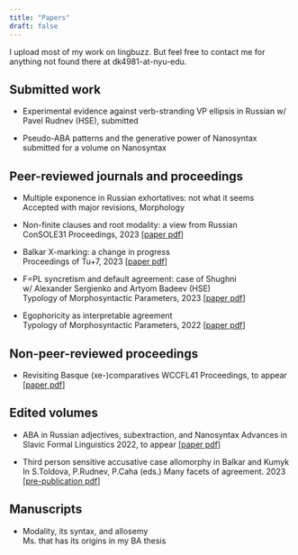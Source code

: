 ```yaml
---
title: "Papers"
draft: false
---
```


I upload most of my work on lingbuzz. But feel free to contact me for anything not found there at dk4981-at-nyu-edu.

## Submitted work

+ Experimental evidence against verb-stranding VP ellipsis in Russian 
 w/ Pavel Rudnev (HSE), submitted
   
+ Pseudo-ABA patterns and the generative power of Nanosyntax 
  submitted for a volume on Nanosyntax

## Peer-reviewed journals and proceedings

  + Multiple exponence in Russian exhortatives: not what it seems  
  Accepted with major revisions, Morphology 

  + Non-finite clauses and root modality: a view from Russian  
  ConSOLE31 Proceedings, 2023 [[paper pdf](console31.pdf)] 

  + Balkar X-marking: a change in progress  
   Proceedings of Tu+7, 2023 [[paper pdf](BalkarX.pdf)] 
   
   + F=PL syncretism and default agreement: case of Shughni  
   w/ Alexander Sergienko and Artyom Badeev (HSE)  
   Typology of Morphosyntactic Parameters, 2023 [[paper pdf](TMP22.pdf)] 
   
   + Egophoricity as interpretable agreement  
   Typology of Morphosyntactic Parameters, 2022 [[paper pdf](TMP21.pdf)] 
   
## Non-peer-reviewed proceedings

  + Revisiting Basque (xe-)comparatives
  WCCFL41 Proceedings, to appear  [[paper pdf](wccfl41.pdf)] 
 
   
## Edited volumes
   
   + ABA in Russian adjectives, subextraction, and Nanosyntax
      Advances in Slavic Formal Linguistics 2022, to appear [[paper pdf](fdsl2022.pdf)]
   
   + Third person sensitive accusative case allomorphy in Balkar and Kumyk  
   In S.Toldova, P.Rudnev, P.Caha (eds.) Many facets of agreement. 2023  
   [[pre-publication pdf](3PersCase.pdf)] 
   
 ## Manuscripts

+ Modality, its syntax, and allosemy  
Ms. that has its origins in my BA thesis

